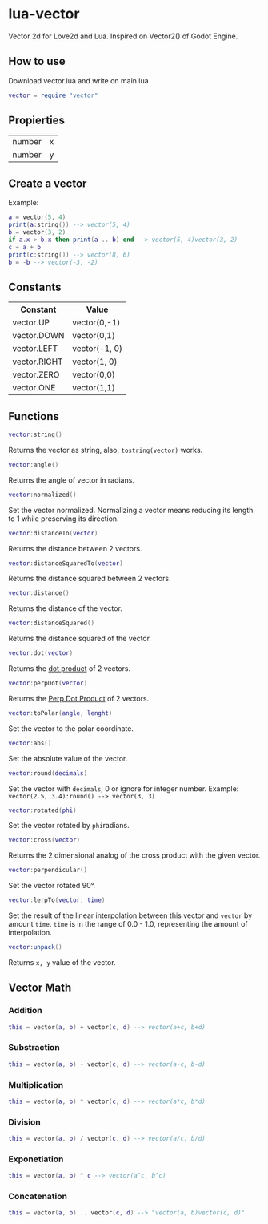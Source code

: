 # lua-vector

Vector 2d for Love2d and Lua. Inspired on Vector2() of Godot Engine.

## How to use

Download vector.lua and write on main.lua

```lua
vector = require "vector"
```

## Propierties

<table>
  <tr>
    <td>number</td>
    <td>x</td>
  </tr>
  <tr>
    <td>number</td>
    <td>y</td>
  </tr>
</table>

## Create a vector

Example:
```lua
a = vector(5, 4)
print(a:string()) --> vector(5, 4)
b = vector(3, 2)
if a.x > b.x then print(a .. b) end --> vector(5, 4)vector(3, 2)
c = a + b
print(c:string()) --> vector(8, 6)
b = -b --> vector(-3, -2)
```

## Constants

<table>
  <tr>
    <th>Constant</th>
    <th>Value</th>
  </tr>
  <tr>
    <td>vector.UP</td>
    <td>vector(0,-1)</td>
  </tr>
  <tr>
    <td>vector.DOWN</td>
    <td>vector(0,1)</td>
  </tr>
  <tr>
    <td>vector.LEFT</td>
    <td>vector(-1, 0)</td>
  </tr>
  <tr>
    <td>vector.RIGHT</td>
    <td>vector(1, 0)</td>
  </tr>
  <tr>
    <td>vector.ZERO</td>
    <td>vector(0,0)</td>
  </tr>
   <tr>
    <td>vector.ONE</td>
    <td>vector(1,1)</td>
  </tr>
</table>

## Functions

```lua
vector:string()
```
Returns the vector as string, also, `tostring(vector)` works.

```lua
vector:angle()
```
Returns the angle of vector in radians.

```lua
vector:normalized()
```
Set the vector normalized. Normalizing a vector means reducing its length to 1 while preserving its direction.

```lua
vector:distanceTo(vector)
```
Returns the distance between 2 vectors.

```lua
vector:distanceSquaredTo(vector)
```
Returns the distance squared between 2 vectors.

```lua
vector:distance()
```
Returns the distance of the vector.

```lua
vector:distanceSquared()
```
Returns the distance squared of the vector.

```lua
vector:dot(vector)
```
Returns the [dot product](https://en.wikipedia.org/wiki/Dot_product) of 2 vectors.

```lua
vector:perpDot(vector)
```
Returns the [Perp Dot Product](http://mathworld.wolfram.com/PerpDotProduct.html) of 2 vectors.

```lua
vector:toPolar(angle, lenght)
```
Set the vector to the polar coordinate.

```lua
vector:abs()
```
Set the absolute value of the vector.

```lua
vector:round(decimals)
```
Set the vector with `decimals`, 0 or ignore for integer number. Example: `vector(2.5, 3.4):round() --> vector(3, 3)`

```lua
vector:rotated(phi)
```
Set the vector rotated by `phi`radians.

```lua
vector:cross(vector)
```
Returns the 2 dimensional analog of the cross product with the given vector.

```lua
vector:perpendicular()
```
Set the vector rotated 90°.

```lua
vector:lerpTo(vector, time)
```
Set the result of the linear interpolation between this vector and `vector` by amount `time`. `time` is in the range of 0.0 - 1.0, representing the amount of interpolation.

```lua
vector:unpack()
```
Returns `x, y` value of the vector.

## Vector Math

### Addition

```lua
this = vector(a, b) + vector(c, d) --> vector(a+c, b+d)
```

### Substraction

```lua
this = vector(a, b) - vector(c, d) --> vector(a-c, b-d)
```

### Multiplication

```lua
this = vector(a, b) * vector(c, d) --> vector(a*c, b*d)
```

### Division

```lua
this = vector(a, b) / vector(c, d) --> vector(a/c, b/d)
```
### Exponetiation

```lua
this = vector(a, b) ^ c --> vector(a^c, b^c)
```

### Concatenation

```lua
this = vector(a, b) .. vector(c, d) --> "vector(a, b)vector(c, d)"
```
